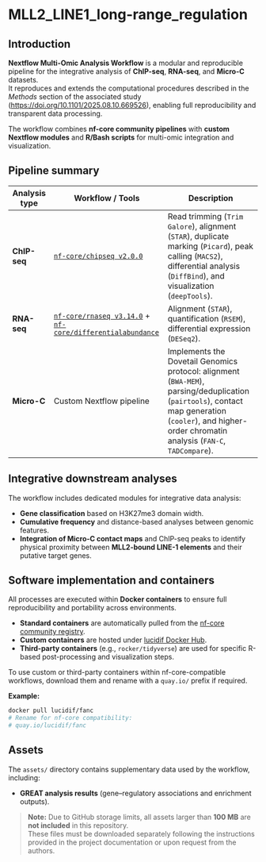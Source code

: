 # MLL2_LINE1_long-range_regulation

## Introduction

**Nextflow Multi-Omic Analysis Workflow** is a modular and reproducible pipeline for the integrative analysis of **ChIP-seq**, **RNA-seq**, and **Micro-C** datasets.  
It reproduces and extends the computational procedures described in the *Methods* section of the associated study (https://doi.org/10.1101/2025.08.10.669526), enabling full reproducibility and transparent data processing.

The workflow combines **nf-core community pipelines** with **custom Nextflow modules** and **R/Bash scripts** for multi-omic integration and visualization.

## Pipeline summary

| **Analysis type** | **Workflow / Tools** | **Description** |
|--------------------|----------------------|-----------------|
| **ChIP-seq** | [`nf-core/chipseq v2.0.0`](https://nf-co.re/chipseq) | Read trimming (`Trim Galore`), alignment (`STAR`), duplicate marking (`Picard`), peak calling (`MACS2`), differential analysis (`DiffBind`), and visualization (`deepTools`). |
| **RNA-seq** | [`nf-core/rnaseq v3.14.0`](https://nf-co.re/rnaseq) + [`nf-core/differentialabundance`](https://nf-co.re/differentialabundance) | Alignment (`STAR`), quantification (`RSEM`), differential expression (`DESeq2`). |
| **Micro-C** | Custom Nextflow pipeline | Implements the Dovetail Genomics protocol: alignment (`BWA-MEM`), parsing/deduplication (`pairtools`), contact map generation (`cooler`), and higher-order chromatin analysis (`FAN-C`, `TADCompare`). |

## Integrative downstream analyses

The workflow includes dedicated modules for integrative data analysis:

- **Gene classification** based on H3K27me3 domain width.
- **Cumulative frequency** and distance-based analyses between genomic features.
- **Integration of Micro-C contact maps** and ChIP-seq peaks to identify physical proximity between **MLL2-bound LINE-1 elements** and their putative target genes.

## Software implementation and containers

All processes are executed within **Docker containers** to ensure full reproducibility and portability across environments.

- **Standard containers** are automatically pulled from the [nf-core community registry](https://nf-co.re).  
- **Custom containers** are hosted under [lucidif Docker Hub](https://hub.docker.com/u/lucidif).  
- **Third-party containers** (e.g., `rocker/tidyverse`) are used for specific R-based post-processing and visualization steps.

To use custom or third-party containers within nf-core-compatible workflows, download them and rename with a `quay.io/` prefix if required.

**Example:**
```bash
docker pull lucidif/fanc
# Rename for nf-core compatibility:
# quay.io/lucidif/fanc
```

## Assets

The `assets/` directory contains supplementary data used by the workflow, including:

- **GREAT analysis results** (gene–regulatory associations and enrichment outputs).

> **Note:** Due to GitHub storage limits, all assets larger than **100 MB** are **not included** in this repository.  
> These files must be downloaded separately following the instructions provided in the project documentation or upon request from the authors.
